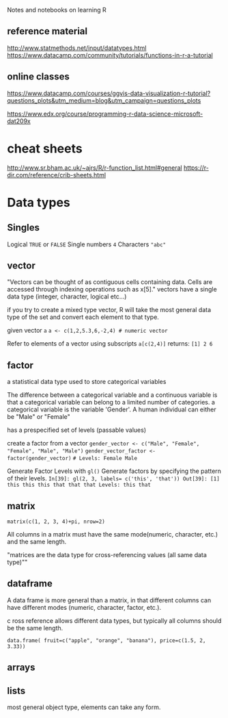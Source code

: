 Notes and notebooks on learning R



reference material
-------------------
http://www.statmethods.net/input/datatypes.html
https://www.datacamp.com/community/tutorials/functions-in-r-a-tutorial

online classes
--------------
https://www.datacamp.com/courses/ggvis-data-visualization-r-tutorial?questions_plots&utm_medium=blog&utm_campaign=questions_plots

https://www.edx.org/course/programming-r-data-science-microsoft-dat209x


cheat sheets
================
http://www.sr.bham.ac.uk/~ajrs/R/r-function_list.html#general
https://r-dir.com/reference/crib-sheets.html  

Data types
==========

Singles
-------
Logical `TRUE` or `FALSE`
Single numbers `4`
Characters `"abc"`

vector
------

"Vectors can be thought of as contiguous cells containing data. Cells are accessed through indexing operations such as x[5]."
vectors have a single data type (integer, character, logical etc...)

if you try to create a mixed type vector, R will take the most general data type of the set and convert each element to that type.

given vector `a`
`a <- c(1,2,5.3,6,-2,4) # numeric vector`

Refer to elements of a vector using subscripts
`a[c(2,4)]`
returns:
`[1] 2 6`



factor
------
a statistical data type used to store categorical variables

The difference between a categorical variable and a continuous variable is that a categorical variable can belong to a limited number of categories.
 a categorical variable is the variable 'Gender'. A human individual can either be "Male" or "Female"

has a prespecified set of levels (passable values)

create a factor from a vector
`gender_vector <- c("Male", "Female", "Female", "Male", "Male")`
`gender_vector_factor <- factor(gender_vector)`
`# Levels: Female Male `

Generate Factor Levels with `gl()`
Generate factors by specifying the pattern of their levels.
`In[39]: gl(2, 3, labels= c('this', 'that'))
Out[39]: [1] this this this that that that
Levels: this that`



matrix
------
`matrix(c(1, 2, 3, 4)+pi, nrow=2)`

All columns in a matrix must have the same mode(numeric, character, etc.) and the same length.

"matrices are the data type for cross-referencing values (all same data type)""



dataframe
----------
A data frame is more general than a matrix, in that different columns can have different modes (numeric, character, factor, etc.).


c ross reference allows different data types, but typically all columns should be the same length.

`data.frame( fruit=c("apple", "orange", "banana"), price=c(1.5, 2, 3.33))`

arrays
------


lists
------
most general object type, elements can take any form.
